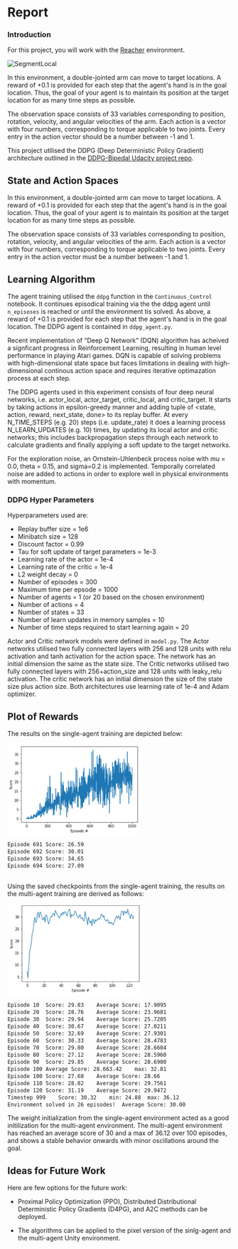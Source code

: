 # Report

### Introduction

For this project, you will work with the [Reacher](https://github.com/Unity-Technologies/ml-agents/blob/master/docs/Learning-Environment-Examples.md#reacher) environment.

![SegmentLocal](robotic_arms.gif "segment")

In this environment, a double-jointed arm can move to target locations. A reward of +0.1 is provided for each step that the agent's hand is in the goal location. Thus, the goal of your agent is to maintain its position at the target location for as many time steps as possible.

The observation space consists of 33 variables corresponding to position, rotation, velocity, and angular velocities of the arm. Each action is a vector with four numbers, corresponding to torque applicable to two joints. Every entry in the action vector should be a number between -1 and 1.

This project utilised the DDPG (Deep Deterministic Policy Gradient) architecture outlined in the [DDPG-Bipedal Udacity project repo](https://github.com/udacity/deep-reinforcement-learning/tree/master/ddpg-bipedal).

## State and Action Spaces
In this environment, a double-jointed arm can move to target locations. A reward of +0.1 is provided for each step that the agent's hand is in the goal location. Thus, the goal of your agent is to maintain its position at the target location for as many time steps as possible.

The observation space consists of 33 variables corresponding to position, rotation, velocity, and angular velocities of the arm. Each action is a vector with four numbers, corresponding to torque applicable to two joints. Every entry in the action vector must be a number between -1 and 1.

## Learning Algorithm

The agent training utilised the `ddpg` function in the `Continuous_Control` notebook. It continues episodical training via the the ddpg agent until `n_episoses` is reached or until the environment tis solved. As above, a reward of +0.1 is provided for each step that the agent's hand is in the goal location. The DDPG agent is contained in `ddpg_agent.py`.

Recent implementation of “Deep Q Network” (DQN) algorithm has acheived a signficant progress in Reinforcement Learning, resulting in human level performance in playing Atari games. DQN is capable of solving problems with high-dimensional state space but faces limitations in dealing with high-dimensional continous action space and requires iterative optimazation process at each step.

The DDPG agents used in this experiment consists of four deep neural networks, i.e. actor_local, actor_target, critic_local, and critic_target. It starts by taking actions in epsilon-greedy manner and adding tuple of <state, action, reward, next_state, done> to its replay buffer. At every N_TIME_STEPS (e.g. 20) steps (i.e. update_rate) it does a learning process N_LEARN_UPDATES (e.g. 10) times, by updating its local actor and critic networks; this includes backpropagation steps through each network to calculate gradients and finally applying a soft update to the target networks.

For the exploration noise, an Ornstein-Uhlenbeck process noise with mu = 0.0, theta = 0.15, and sigma=0.2 is implemented. Temporally correlated noise are added to actions in order to explore well in physical environments with momentum. 

### DDPG Hyper Parameters

Hyperparameters used are:

- Replay buffer size = 1e6
- Minibatch size = 128
- Discount factor = 0.99
- Tau for soft update of target parameters = 1e-3
- Learning rate of the actor = 1e-4
- Learning rate of the critic = 1e-4
- L2 weight decay = 0
- Number of episodes = 300 
- Maximum time per epsode = 1000
- Number of agents = 1 (or 20 based on the chosen environment)
- Number of actions = 4
- Number of states = 33
- Number of learn updates in memory samples = 10
- Number of time steps required to start learning again = 20

Actor and Critic network models were defined in `model.py`. The Actor networks utilised two fully connected layers with 256 and 128 units with relu activation and tanh activation for the action space. The network has an initial dimension the same as the state size. The Critic networks utilised two fully connected layers with 256+action_size and 128 units with leaky_relu activation. The critic network has  an initial dimension the size of the state size plus action size. Both architectures use learning rate of 1e-4 and Adam optimizer.


## Plot of Rewards

The results on the single-agent training are depicted below:

<div>
<img src="single_agent_scores.png" width="300" align="middle"/>
</div>


```
Episode 691	Score: 26.59	
Episode 692	Score: 30.01	
Episode 693	Score: 34.65	
Episode 694	Score: 27.09	


```


Using the saved checkpoints from the single-agent training, the results on the multi-agent training are derived as follows:

<div>
<img src="multi_agent_scores.png" width="300" align="middle"/>
</div>

```
Episode 10	Score: 29.83	Average Score: 17.9095
Episode 20	Score: 28.76	Average Score: 23.9681
Episode 30	Score: 29.94	Average Score: 25.7205
Episode 40	Score: 30.67	Average Score: 27.0211
Episode 50	Score: 32.69	Average Score: 27.9301
Episode 60	Score: 30.33	Average Score: 28.4783
Episode 70	Score: 29.80	Average Score: 28.6604
Episode 80	Score: 27.12	Average Score: 28.5960
Episode 90	Score: 29.85	Average Score: 28.6900
Episode 100	Average Score: 28.663.42	max: 32.81
Episode 100	Score: 27.68	Average Score: 28.66
Episode 110	Score: 28.82	Average Score: 29.7561
Episode 120	Score: 31.19	Average Score: 29.9472
Timestep 999	Score: 30.32	min: 24.88	max: 36.12
Environment solved in 26 episodes!	Average Score: 30.00	

```

The weight initialization from the single-agent environment acted as a good initilization for the multi-agent environment. The multi-agent environment has reached an average score of 30 and a max of 36.12 over 100 episodes, and shows a stable behavior onwards with minor oscillations around the goal. 


## Ideas for Future Work
Here are few options for the future work:

- Proximal Policy Optimization (PPO), Distributed Distributional Deterministic Policy Gradients (D4PG), and A2C methods can be deployed.

- The algorithms can be applied to the pixel version of the sinlg-agent and the multi-agent Unity environment.

